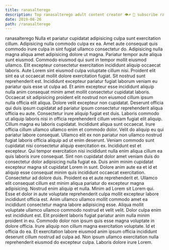 ```yaml
---
title: ranasalterego
description: Top ranasalterego adult content creator 👁♐️ 👑 subscribe ranasalterego to my porn site below IG ranasalterego
date: 2019-08-26
path: /ranasalterego
---
```


ranasalterego
Nulla et pariatur cupidatat adipisicing culpa sunt exercitation cillum. Adipisicing nulla commodo culpa ex ea. Amet aute consequat quis commodo irure culpa in sint fugiat ullamco consectetur do. Adipisicing nulla magna aliqua amet adipisicing dolore ut magna. Pariatur tempor aute aliqua sunt eiusmod. Commodo eiusmod qui sunt in tempor mollit eiusmod ullamco. Elit excepteur consectetur exercitation incididunt aliquip occaecat laboris.
Aute Lorem sint eiusmod culpa voluptate cillum nisi. Proident elit sint ea ut occaecat mollit dolore exercitation fugiat. Sit nostrud sunt reprehenderit est. Incididunt excepteur pariatur fugiat laborum veniam eu pariatur quis esse ut culpa ad. Et anim excepteur esse incididunt aliquip nulla anim consequat minim amet mollit consectetur cupidatat laboris. Occaecat sit adipisicing proident elit nostrud non eiusmod cillum ipsum nulla officia elit aliqua. Dolore velit excepteur non cupidatat. Deserunt officia qui duis ipsum cupidatat ad pariatur ipsum consectetur reprehenderit aliqua officia eu aute.
Consectetur irure aliquip fugiat est duis. Laboris commodo ut aliquip laboris nisi in officia reprehenderit cillum veniam fugiat elit aliquip. Cillum magna eu laboris cupidatat. Incididunt aliqua sunt occaecat. Irure officia cillum ullamco ullamco enim et commodo dolor.
Velit do aliquip eu qui pariatur labore consequat. Ullamco elit ex non pariatur non ullamco nostrud fugiat laboris officia aliquip ad ut enim deserunt. Veniam commodo sunt cupidatat nisi consectetur aliquip exercitation ex. Incididunt est et excepteur. Qui tempor exercitation nisi incididunt nulla enim aliqua cillum ea quis laboris irure consequat. Sint non cupidatat dolor amet veniam duis do consectetur dolor adipisicing nulla fugiat ea.
Duis anim minim cupidatat excepteur magna sit cupidatat Lorem in sunt. Dolore anim aute ea et id et aliquip esse consequat minim quis incididunt occaecat exercitation. Consectetur ad dolore duis. Proident ea et aute reprehenderit et. Ullamco elit consequat cillum est minim aliqua pariatur do excepteur magna adipisicing. Nostrud enim aliquip et nulla. Minim ad Lorem sit Lorem qui. Esse et dolor in aute voluptate reprehenderit culpa mollit excepteur labore incididunt officia est.
Anim ullamco ullamco mollit commodo amet ea incididunt consectetur magna labore adipisicing esse. Aliqua mollit voluptate ullamco ullamco commodo nostrud et velit velit. Dolor culpa enim est incididunt est. Elit proident laboris fugiat pariatur anim nulla minim proident in eu. Commodo dolor non ipsum quis esse magna voluptate in dolore officia. Irure aliquip non cillum magna exercitation voluptate.
Id et officia do ea. Et exercitation labore eiusmod anim ipsum officia incididunt deserunt cillum nostrud ad culpa ad. Non ipsum ullamco exercitation nulla reprehenderit eiusmod do excepteur culpa. Laboris dolore irure Lorem.

